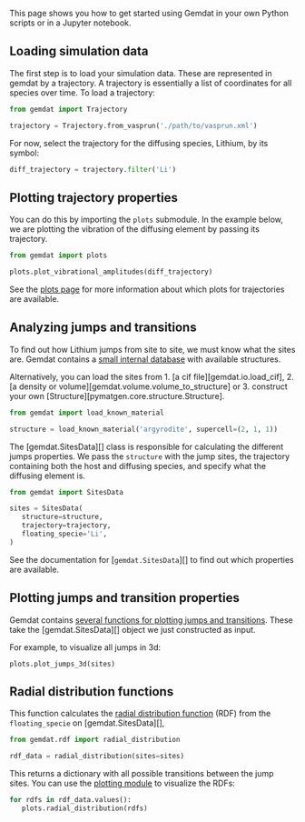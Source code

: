 This page shows you how to get started using Gemdat in your own Python scripts or in a Jupyter notebook.

## Loading simulation data

The first step is to load your simulation data. These are represented in gemdat by a trajectory. A trajectory is essentially a list of coordinates for all species over time. To load a trajectory:

```python
from gemdat import Trajectory

trajectory = Trajectory.from_vasprun('./path/to/vasprun.xml')
```

For now, select the trajectory for the diffusing species, Lithium, by its symbol:

```python
diff_trajectory = trajectory.filter('Li')
```

## Plotting trajectory properties

You can do this by importing the `plots` submodule. In the example below, we are plotting the vibration of the diffusing element by passing its trajectory.

```python
from gemdat import plots

plots.plot_vibrational_amplitudes(diff_trajectory)
```

See the [plots page](./plotting.md#trajectory-and-displacements-plots) for more information about which plots for trajectories are available.

## Analyzing jumps and transitions

To find out how Lithium jumps from site to site, we must know what the sites are. Gemdat contains a [small internal database](https://github.com/GEMDAT-repos/GEMDAT/tree/main/src/gemdat/data) with available structures.

Alternatively, you can load the sites from 1. [a cif file][gemdat.io.load_cif], 2. [a density or volume][gemdat.volume.volume_to_structure] or 3. construct your own [Structure][pymatgen.core.structure.Structure].

```python
from gemdat import load_known_material

structure = load_known_material('argyrodite', supercell=(2, 1, 1))
```

The [gemdat.SitesData][] class is responsible for calculating the different jumps properties. We pass the `structure` with the jump sites, the trajectory containing both the host and diffusing species, and specify what the diffusing element is.

```python
from gemdat import SitesData

sites = SitesData(
   structure=structure,
   trajectory=trajectory,
   floating_specie='Li',
)
```

See the documentation for [`gemdat.SitesData`][] to find out which properties are available.

## Plotting jumps and transition properties

Gemdat contains [several functions for plotting jumps and transitions](./plotting.md#jumps-and-transition-plots). These take the [gemdat.SitesData][] object we just constructed as input.

For example, to visualize all jumps in 3d:

```
plots.plot_jumps_3d(sites)
```

## Radial distribution functions

This function calculates the [radial distribution function](https://en.wikipedia.org/wiki/Radial_distribution_function) (RDF) from the `floating_specie` on [gemdat.SitesData][],

```python
from gemdat.rdf import radial_distribution

rdf_data = radial_distribution(sites=sites)
```

This returns a dictionary with all possible transitions between the jump sites. You can use the [plotting module](./plotting.md#radial-distribution-plots) to visualize the RDFs:

```python
for rdfs in rdf_data.values():
   plots.radial_distribution(rdfs)
```
